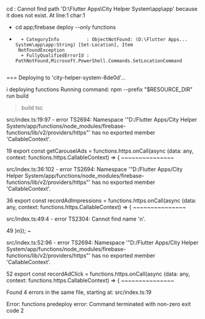 cd : Cannot find path 'D:\Flutter Apps\City Helper System\app\app' because it does not exist.
At line:1 char:1
+ cd app;firebase deploy --only functions
+ ~~~~~~
    + CategoryInfo          : ObjectNotFound: (D:\Flutter Apps... System\app\app:String) [Set-Location], Item  
   NotFoundException
    + FullyQualifiedErrorId : PathNotFound,Microsoft.PowerShell.Commands.SetLocationCommand
 

=== Deploying to 'city-helper-system-8de0d'...

i  deploying functions
Running command: npm --prefix "$RESOURCE_DIR" run build

> build
> tsc

src/index.ts:19:97 - error TS2694: Namespace '"D:/Flutter Apps/City Helper System/app/functions/node_modules/firebase-functions/lib/v2/providers/https"' has no exported member 'CallableContext'.

19 export const getCarouselAds = functions.https.onCall(async (data: any, context: functions.https.CallableContext) => {
                                                                                                   ~~~~~~~~~~~~~~~

src/index.ts:36:102 - error TS2694: Namespace '"D:/Flutter Apps/City Helper System/app/functions/node_modules/firebase-functions/lib/v2/providers/https"' has no exported member 'CallableContext'.

36 export const recordAdImpressions = functions.https.onCall(async (data: any, context: functions.https.CallableContext) => {
                                                                                                        ~~~~~~~~~~~~~~~

src/index.ts:49:4 - error TS2304: Cannot find name 'n'.

49   }n});
      ~

src/index.ts:52:96 - error TS2694: Namespace '"D:/Flutter Apps/City Helper System/app/functions/node_modules/firebase-functions/lib/v2/providers/https"' has no exported member 'CallableContext'.

52 export const recordAdClick = functions.https.onCall(async (data: any, context: functions.https.CallableContext) => {
                                                                                                  ~~~~~~~~~~~~~~~


Found 4 errors in the same file, starting at: src/index.ts:19


Error: functions predeploy error: Command terminated with non-zero exit code 2